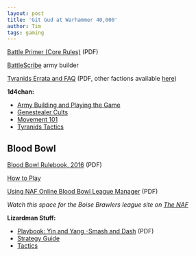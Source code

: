 ```yaml
---
layout: post
title: 'Git Gud at Warhammer 40,000'
author: Tim
tags: gaming
---
```


[Battle Primer (Core Rules)](../../../../../_ref/40k/warhammer_40000_en.pdf) (PDF)  

[BattleScribe](https://battlescribe.net/) army builder  

[Tyranids Errata and FAQ](../../../../../_ref/40k/warhammer_40000_tyranids_en.pdf) (PDF, other factions available [here](https://www.warhammer-community.com/faqs/#warhammer-40000))  

**1d4chan:**
* [Army Building and Playing the Game](https://1d4chan.org/wiki/Warhammer_40,000/Tactics(8E))  
* [Genestealer Cults](https://1d4chan.org/wiki/Warhammer_40,000/Tactics/Genestealer_Cults(8E))  
* [Movement 101](https://1d4chan.org/wiki/Warhammer_40,000/Tactics/Movement_101(8E))  
* [Tyranids Tactics](https://1d4chan.org/wiki/Warhammer_40,000/Tactics/Tyranids(8E))  


## Blood Bowl
[Blood Bowl Rulebook, 2016](../../../../../_ref/bloodbowl/BloodBowl2016.pdf) (PDF)  

[How to Play](https://www.bloodbowl.com/how-to-play/)  

[Using NAF Online Blood Bowl League Manager](../../../../../_ref/bloodbowl/Using-NAF-OBBLM.pdf) (PDF)  

*Watch this space for the Boise Brawlers league site on [The NAF](https://thenaf.obblm.com/)*

**Lizardman Stuff:**
* [Playbook: Yin and Yang -Smash and Dash](../../../../../_ref/bloodbowl/Lizardmen.pdf) (PDF)  
* [Strategy Guide](http://www.bbpb.de/lizardman-strategy-guide)  
* [Tactics](https://bbtactics.com/lizardmen-teams/)  

